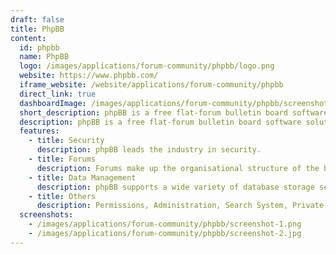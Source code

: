 ```yaml
---
draft: false
title: PhpBB
content:
  id: phpbb
  name: PhpBB
  logo: /images/applications/forum-community/phpbb/logo.png
  website: https://www.phpbb.com/
  iframe_website: /website/applications/forum-community/phpbb
  direct_link: true
  dashboardImage: /images/applications/forum-community/phpbb/screenshot-1.png
  short_description: phpBB is a free flat-forum bulletin board software solution that can be used to stay in touch with a group of people or can power your entire website.
  description: phpBB is a free flat-forum bulletin board software solution that can be used to stay in touch with a group of people or can power your entire website.
  features:
    - title: Security
      description: phpBB leads the industry in security.
    - title: Forums
      description: Forums make up the organisational structure of the board.
    - title: Data Management
      description: phpBB supports a wide variety of database storage servers.
    - title: Others
      description: Permissions, Administration, Search System, Private Messaging, Moderators and many more.
  screenshots:
    - /images/applications/forum-community/phpbb/screenshot-1.png
    - /images/applications/forum-community/phpbb/screenshot-2.jpg
---
```

